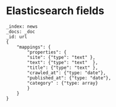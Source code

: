 # Elasticsearch fields

    _index: news
    _docs: _doc
    _id: url
    {
        "mappings": {
            "properties": {
            "site": {"type": "text" },
            "text": {"type": "text"  },
            "title": {"type": "text" },  
            "crawled_at": {"type: "date"},
            "published_at": {"type: "date"},
            "category" : {"type: array}
            }
        }
    }